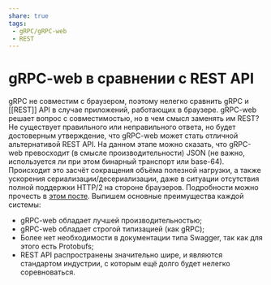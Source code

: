 ```yaml
---
share: true
tags:
 - gRPC/gRPC-web
 - REST
---
```

# gRPC-web в сравнении с REST API
gRPC не совместим с браузером, поэтому нелегко сравнить gRPC и [[REST]] API в случае приложений, работающих в браузере. gRPC-web решает вопрос с совместимостью, но в чем смысл заменять им REST? Не существует правильного или неправильного ответа, но будет достоверным утверждение, что gRPC-web может стать отличной альтернативой REST API.
На данном этапе можно сказать, что gRPC-web превосходит (в смысле производительности) JSON (не важно, используется ли при этом бинарный транспорт или base-64). Происходит это засчёт сокращения объёма полезной нагрузки, а также ускорения сериализации/десериализации, даже в ситуации отсутствия полной поддержки HTTP/2 на стороне браузеров. Подробности можно прочесть в [этом посте](https://devblogs.microsoft.com/dotnet/grpc-web-for-net-now-available/).
Выпишем основные преимущества каждой системы:
- gRPC-web обладает лучшей производительностью;
- gRPC-web обладает строгой типизацией (как gRPC);
- Более нет необходимости в документации типа Swagger, так как для этого есть Protobufs;
- REST API распространены значительно шире, и являются стандартом индустрии, с которым ещё долго будет нелегко соревноваться.

